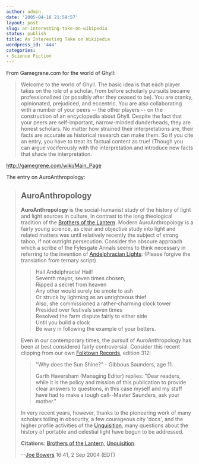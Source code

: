 ```yaml
---
author: admin
date: '2005-04-16 21:59:57'
layout: post
slug: an-interesting-take-on-wikipedia
status: publish
title: An Interesting Take on Wikipedia
wordpress_id: '444'
categories:
- Science Fiction
---
```

<P>From Gamegrene.com for the world of Ghyll:</P>
<BLOCKQUOTE>
<P>Welcome to the world of Ghyll. The basic idea is that each player takes on the role of a scholar, from before scholarly pursuits became professionalized (or possibly after they ceased to be). You are cranky, opinionated, prejudiced, and eccentric. You are also collaborating with a number of your peers -- the other players -- on the construction of an encyclopedia about Ghyll. Despite the fact that your peers are self-important, narrow-minded dunderheads, they are honest scholars. No matter how strained their interpretations are, their facts are accurate as historical research can make them. So if you cite an entry, you have to treat its factual content as true! (Though you can argue vociferously with the interpretation and introduce new facts that shade the interpretation.</P></BLOCKQUOTE>
<P><A href="http://gamegrene.com/wiki/Main_Page">http://gamegrene.com/wiki/Main_Page</A> </P>
<P>The entry on AuroAnthropology:</P>
<BLOCKQUOTE>
<H2>AuroAnthropology</H2>
<P><B>AuroAnthropology</B> is the social-humanist study of the history of light and light sources in culture, in contrast to the long theological tradition of the <A title="Brothers of the Lantern" href="http://gamegrene.com/wiki/Brothers_of_the_Lantern">Brothers of the Lantern</A>. Modern AuroAnthropology is a fairly young science, as clear and objective study into light and related matters was until relatively recently the subject of strong taboo, if not outright persecution. Consider the obscure approach which a scribe of the Fylesgate Annals seems to think necessary in referring to the invention of <A title="Andelphracian Lights" href="http://gamegrene.com/wiki/Andelphracian_Lights">Andelphracian Lights</A>: (Please forgive the translation from ternary script) </P>
<BLOCKQUOTE>Hail Andelphracia! Hail!<BR>Seventh mayor, seven times chosen,<BR>Ripped a secret from heaven<BR>Any other would surely be smote to ash<BR>Or struck by lightning as an unrighteous thief<BR>Also, she commissioned a rather-charming clock tower<BR>Presided over festivals seven times<BR>Resolved the farm dispute fairly to either side<BR>Until you build a clock<BR>Be wary in following the example of your betters.</BLOCKQUOTE>
<P>Even in our contemporary times, the pursuit of AuroAnthropology has been at best considered fairly controversial. Consider this recent clipping from our own <A title="Folktown Records" href="http://gamegrene.com/wiki/Folktown_Records">Folktown Records</A>, edition 312: </P>
<BLOCKQUOTE>
<P>"Why does the Sun Shine?" - Gibbous Saunders, age 11.</P>
<P>Garth Haversham (Managing Editor) replies: "Dear readers, while it is the policy and mission of this publication to provide clear answers to questions, in this case myself and my staff have had to make a tough call--Master Saunders, ask your mother."</P></BLOCKQUOTE>
<P>In very recent years, however, thanks to the pioneering work of many scholars toiling in obscurity, a few courageous city 'docs', and the higher profile activities of the <A title=Unquisition href="http://gamegrene.com/wiki/Unquisition">Unquisition</A>, many questions about the history of portable and celestial light have begun to be addressed. </P>
<P><B>Citations</B>: <A title="Brothers of the Lantern" href="http://gamegrene.com/wiki/Brothers_of_the_Lantern">Brothers of the Lantern</A>, <A title=Unquisition href="http://gamegrene.com/wiki/Unquisition">Unquisition</A>. </P>
<P>--<A title="User:Joe Bowers" href="http://gamegrene.com/wiki/User:Joe_Bowers">Joe Bowers</A> 16:41, 2 Sep 2004 (EDT) </P></BLOCKQUOTE>

